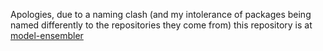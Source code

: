 Apologies, due to a naming clash (and my intolerance of packages being named differently to the repositories they come from) this repository is at [model-ensembler](https://www.github.com/JimCircadian/model-ensembler)

